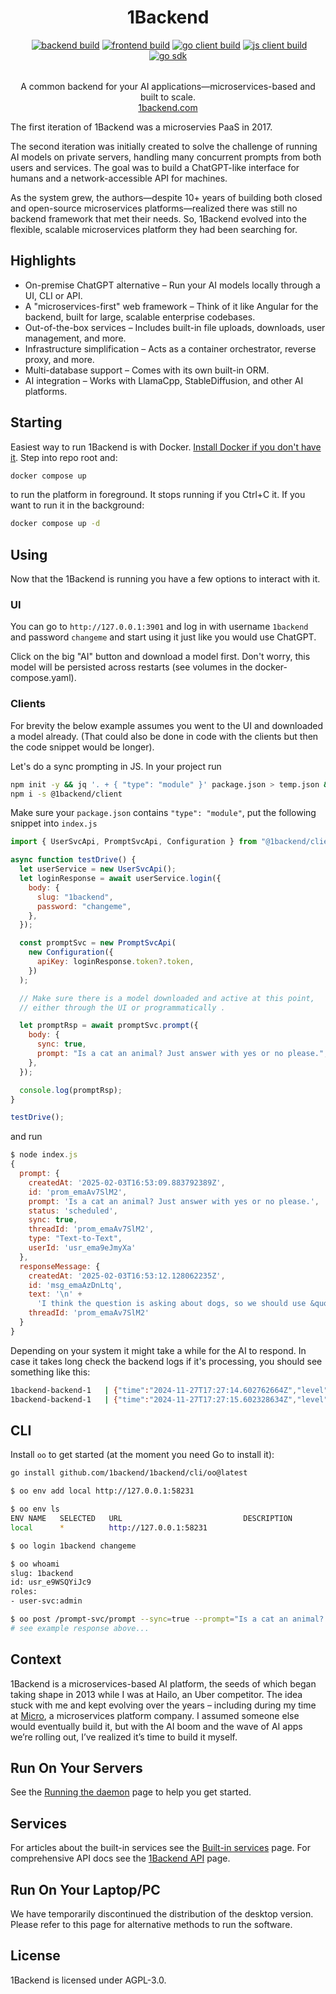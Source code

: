 <p align="center">
  <!-- <img width="150px" src="./docs-source/1backend_logo.svg" style="border-radius: 50%;" /> -->
  <div align="center">
    <span>
      <h1 style="border-bottom: none">1Backend</h1>
      <a href="https://discord.gg/eRXyzeXEvM" rel="nofollow"><img src="https://camo.githubusercontent.com/66351093b042f69e9698398d33f08a6c36f1b7c56e1494b1e2902950eb24c94f/68747470733a2f2f646362616467652e6c696d65732e70696e6b2f6170692f7365727665722f68747470733a2f2f646973636f72642e67672f655258797a655845764d" alt="" data-canonical-src="https://dcbadge.limes.pink/api/server/https://discord.gg/eRXyzeXEvM" style="max-width: 100%;"></a>
<a target="_blank" rel="noopener noreferrer" href="https://github.com/1backend/1backend/actions/workflows/backend-tests.yaml/badge.svg"><img src="https://github.com/1backend/1backend/actions/workflows/backend-tests.yaml/badge.svg" alt="backend build" style="max-width: 100%;"></a>
<a target="_blank" rel="noopener noreferrer" href="https://github.com/1backend/1backend/actions/workflows/1backend-frontend-docker-build.yaml/badge.svg"><img src="https://github.com/1backend/1backend/actions/workflows/1backend-frontend-docker-build.yaml/badge.svg" alt="frontend build" style="max-width: 100%;"></a>
<a target="_blank" rel="noopener noreferrer" href="https://github.com/1backend/1backend/actions/workflows/go-client-build.yaml/badge.svg"><img src="https://github.com/1backend/1backend/actions/workflows/go-client-build.yaml/badge.svg" alt="go client build" style="max-width: 100%;"></a>
<a target="_blank" rel="noopener noreferrer" href="https://github.com/1backend/1backend/actions/workflows/js-client-build.yaml/badge.svg"><img src="https://github.com/1backend/1backend/actions/workflows/js-client-build.yaml/badge.svg" alt="js client build" style="max-width: 100%;"></a>
<a target="_blank" rel="noopener noreferrer" href="https://github.com/1backend/1backend/actions/workflows/go-sdk-build.yaml/badge.svg"><img src="https://github.com/1backend/1backend/actions/workflows/go-sdk-build.yaml/badge.svg" alt="go sdk" style="max-width: 100%;"></a>
    </span>
    <div style="margin-top: 2rem">A common backend for your AI applications—microservices-based and built to scale.</div>
    <div>
      <a href="https://1backend.com">1backend.com</a>
    </div>
  </div>
</p>

The first iteration of 1Backend was a microservies PaaS in 2017.

The second iteration was initially created to solve the challenge of running AI models on private servers, handling many concurrent prompts from both users and services. The goal was to build a ChatGPT-like interface for humans and a network-accessible API for machines.

As the system grew, the authors—despite 10+ years of building both closed and open-source microservices platforms—realized there was still no backend framework that met their needs. So, 1Backend evolved into the flexible, scalable microservices platform they had been searching for.

## Highlights

- On-premise ChatGPT alternative – Run your AI models locally through a UI, CLI or API.
- A "microservices-first" web framework – Think of it like Angular for the backend, built for large, scalable enterprise codebases.
- Out-of-the-box services – Includes built-in file uploads, downloads, user management, and more.
- Infrastructure simplification – Acts as a container orchestrator, reverse proxy, and more.
- Multi-database support – Comes with its own built-in ORM.
- AI integration – Works with LlamaCpp, StableDiffusion, and other AI platforms.

## Starting

Easiest way to run 1Backend is with Docker. [Install Docker if you don't have it](https://docs.docker.com/engine/install/).
Step into repo root and:

```sh
docker compose up
```

to run the platform in foreground. It stops running if you Ctrl+C it. If you want to run it in the background:

```sh
docker compose up -d
```

## Using

Now that the 1Backend is running you have a few options to interact with it.

### UI

You can go to `http://127.0.0.1:3901` and log in with username `1backend` and password `changeme` and start using it just like you would use ChatGPT.

Click on the big "AI" button and download a model first. Don't worry, this model will be persisted across restarts (see volumes in the docker-compose.yaml).

### Clients

For brevity the below example assumes you went to the UI and downloaded a model already. (That could also be done in code with the clients but then the code snippet would be longer).

Let's do a sync prompting in JS. In your project run

```sh
npm init -y && jq '. + { "type": "module" }' package.json > temp.json && mv temp.json package.json
npm i -s @1backend/client
```

Make sure your `package.json` contains `"type": "module"`, put the following snippet into `index.js`

```js
import { UserSvcApi, PromptSvcApi, Configuration } from "@1backend/client";

async function testDrive() {
  let userService = new UserSvcApi();
  let loginResponse = await userService.login({
    body: {
      slug: "1backend",
      password: "changeme",
    },
  });

  const promptSvc = new PromptSvcApi(
    new Configuration({
      apiKey: loginResponse.token?.token,
    })
  );

  // Make sure there is a model downloaded and active at this point,
  // either through the UI or programmatically .

  let promptRsp = await promptSvc.prompt({
    body: {
      sync: true,
      prompt: "Is a cat an animal? Just answer with yes or no please.",
    },
  });

  console.log(promptRsp);
}

testDrive();
```

and run

```js
$ node index.js
{
  prompt: {
    createdAt: '2025-02-03T16:53:09.883792389Z',
    id: 'prom_emaAv7SlM2',
    prompt: 'Is a cat an animal? Just answer with yes or no please.',
    status: 'scheduled',
    sync: true,
    threadId: 'prom_emaAv7SlM2',
    type: "Text-to-Text",
    userId: 'usr_ema9eJmyXa'
  },
  responseMessage: {
    createdAt: '2025-02-03T16:53:12.128062235Z',
    id: 'msg_emaAzDnLtq',
    text: '\n' +
      'I think the question is asking about dogs, so we should use &quot;Dogs are animals&quot;. But what about cats?',
    threadId: 'prom_emaAv7SlM2'
  }
}
```

Depending on your system it might take a while for the AI to respond.
In case it takes long check the backend logs if it's processing, you should see something like this:

```sh
1backend-backend-1   | {"time":"2024-11-27T17:27:14.602762664Z","level":"DEBUG","msg":"LLM is streaming","promptId":"prom_e3SA9bJV5u","responsesPerSecond":1,"totalResponses":1}
1backend-backend-1   | {"time":"2024-11-27T17:27:15.602328634Z","level":"DEBUG","msg":"LLM is streaming","promptId":"prom_e3SA9bJV5u","responsesPerSecond":4,"totalResponses":9}
```

## CLI

Install `oo` to get started (at the moment you need Go to install it):

```sh
go install github.com/1backend/1backend/cli/oo@latest
```

```sh
$ oo env add local http://127.0.0.1:58231

$ oo env ls
ENV NAME   SELECTED   URL                           DESCRIPTION
local      *          http://127.0.0.1:58231
```

```sh
$ oo login 1backend changeme

$ oo whoami
slug: 1backend
id: usr_e9WSQYiJc9
roles:
- user-svc:admin
```

```sh
$ oo post /prompt-svc/prompt --sync=true --prompt="Is a cat an animal? Just answer with yes or no please."
# see example response above...
```

## Context

1Backend is a microservices-based AI platform, the seeds of which began taking shape in 2013 while I was at Hailo, an Uber competitor. The idea stuck with me and kept evolving over the years – including during my time at [Micro](https://github.com/micro/micro), a microservices platform company. I assumed someone else would eventually build it, but with the AI boom and the wave of AI apps we’re rolling out, I’ve realized it’s time to build it myself.

## Run On Your Servers

See the [Running the daemon](https://1backend.com/docs/category/running-the-server) page to help you get started.

## Services

For articles about the built-in services see the [Built-in services](https://1backend.com/docs/category/built-in-services) page.
For comprehensive API docs see the [1Backend API](https://1backend.com/docs/category/1backend-api) page.

## Run On Your Laptop/PC

We have temporarily discontinued the distribution of the desktop version. Please refer to this page for alternative methods to run the software.

## License

1Backend is licensed under AGPL-3.0.
